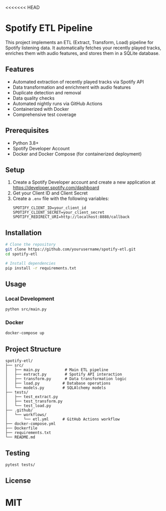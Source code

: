 <<<<<<< HEAD
# Spotify ETL Pipeline

This project implements an ETL (Extract, Transform, Load) pipeline for Spotify listening data. It automatically fetches your recently played tracks, enriches them with audio features, and stores them in a SQLite database.

## Features

- Automated extraction of recently played tracks via Spotify API
- Data transformation and enrichment with audio features
- Duplicate detection and removal
- Data quality checks
- Automated nightly runs via GitHub Actions
- Containerized with Docker
- Comprehensive test coverage

## Prerequisites

- Python 3.8+
- Spotify Developer Account
- Docker and Docker Compose (for containerized deployment)

## Setup

1. Create a Spotify Developer account and create a new application at https://developer.spotify.com/dashboard
2. Get your Client ID and Client Secret
3. Create a `.env` file with the following variables:
   ```
   SPOTIFY_CLIENT_ID=your_client_id
   SPOTIFY_CLIENT_SECRET=your_client_secret
   SPOTIFY_REDIRECT_URI=http://localhost:8888/callback
   ```

## Installation

```bash
# Clone the repository
git clone https://github.com/yourusername/spotify-etl.git
cd spotify-etl

# Install dependencies
pip install -r requirements.txt
```

## Usage

### Local Development

```bash
python src/main.py
```

### Docker

```bash
docker-compose up
```

## Project Structure

```
spotify-etl/
├── src/
│   ├── main.py           # Main ETL pipeline
│   ├── extract.py        # Spotify API interaction
│   ├── transform.py      # Data transformation logic
│   ├── load.py          # Database operations
│   └── models.py        # SQLAlchemy models
├── tests/
│   ├── test_extract.py
│   ├── test_transform.py
│   └── test_load.py
├── .github/
│   └── workflows/
│       └── etl.yml      # GitHub Actions workflow
├── docker-compose.yml
├── Dockerfile
├── requirements.txt
└── README.md
```

## Testing

```bash
pytest tests/
```

## License

MIT 
=======
